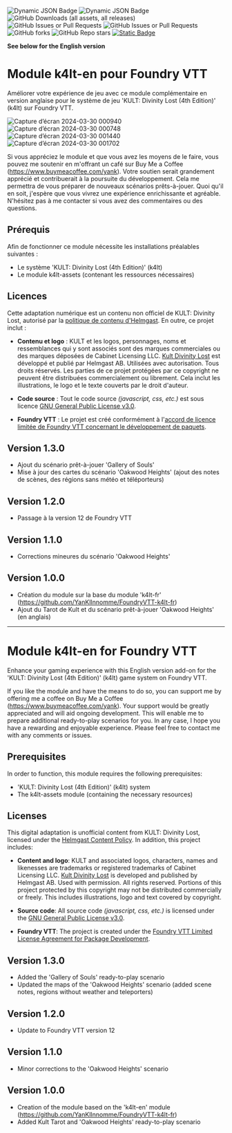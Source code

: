 ![Dynamic JSON Badge](https://img.shields.io/badge/dynamic/json?url=https%3A%2F%2Fraw.githubusercontent.com%2FYanKlInnomme%2FFoundryVTT-k4lt-en%2Fmaster%2Fmodule.json&query=%24.compatibility.verified&label=foundry%20vtt&color=%23ee9b3a) ![Dynamic JSON Badge](https://img.shields.io/badge/dynamic/json?url=https%3A%2F%2Fraw.githubusercontent.com%2FYanKlInnomme%2FFoundryVTT-k4lt-en%2Fmaster%2Fmodule.json&query=%24.version&label=version&color=%230f2f2b) ![GitHub Downloads (all assets, all releases)](https://img.shields.io/github/downloads/YanKlInnomme/FoundryVTT-k4lt-en/total) ![GitHub Issues or Pull Requests](https://img.shields.io/github/issues-raw/YanKlInnomme/FoundryVTT-k4lt-en) ![GitHub Issues or Pull Requests](https://img.shields.io/github/issues-closed-raw/YanKlInnomme/FoundryVTT-k4lt-en) ![GitHub forks](https://img.shields.io/github/forks/YanKlInnomme/FoundryVTT-k4lt-en) ![GitHub Repo stars](https://img.shields.io/github/stars/YanKlInnomme/FoundryVTT-k4lt-en) [![Static Badge](https://img.shields.io/badge/buy_me_a_coffee-FFDD00?logo=Buy%20Me%20A%20Coffee&logoColor=black)](https://www.buymeacoffee.com/yank)

**See below for the English version**

# Module k4lt-en pour Foundry VTT
Améliorer votre expérience de jeu avec ce module complémentaire en version anglaise pour le système de jeu 'KULT: Divinity Lost (4th Edition)' (k4lt) sur Foundry VTT.

![Capture d’écran 2024-03-30 000940](https://github.com/YanKlInnomme/FoundryVTT-k4lt-en/assets/100078854/4e8f8535-d277-40f6-a2d4-00ae655df786)
![Capture d’écran 2024-03-30 000748](https://github.com/YanKlInnomme/FoundryVTT-k4lt-en/assets/100078854/2fabcae3-4ad2-4483-bb9c-0ffccfe293ac)
![Capture d’écran 2024-03-30 001440](https://github.com/YanKlInnomme/FoundryVTT-k4lt-en/assets/100078854/19c5ebad-cd4c-4a77-89a6-6ae4f70716cc)
![Capture d’écran 2024-03-30 001702](https://github.com/YanKlInnomme/FoundryVTT-k4lt-en/assets/100078854/9a450670-0664-4905-9cb8-f17a18ab645a)

Si vous appréciez le module et que vous avez les moyens de le faire, vous pouvez me soutenir en m'offrant un café sur Buy Me a Coffee (https://www.buymeacoffee.com/yank). Votre soutien serait grandement apprécié et contribuerait à la poursuite du développement. Cela me permettra de vous préparer de nouveaux scénarios prêts-à-jouer. Quoi qu'il en soit, j'espère que vous vivrez une expérience enrichissante et agréable. N'hésitez pas à me contacter si vous avez des commentaires ou des questions.

## Prérequis

Afin de fonctionner ce module nécessite les installations préalables suivantes :
 * Le système 'KULT: Divinity Lost (4th Edition)' (k4lt)
 * Le module k4lt-assets (contenant les ressources nécessaires)

## Licences

Cette adaptation numérique est un contenu non officiel de KULT: Divinity Lost, autorisé par la [politique de contenu d'Helmgast](https://helmgast.se/en/meta/fan-content-policy). En outre, ce projet inclut :

- **Contenu et logo** : KULT et les logos, personnages, noms et ressemblances qui y sont associés sont des marques commerciales ou des marques déposées de Cabinet Licensing LLC. [Kult Divinity Lost](https://kultdivinitylost.com/) est développé et publié par Helmgast AB. Utilisées avec autorisation. Tous droits réservés. Les parties de ce projet protégées par ce copyright ne peuvent être distribuées commercialement ou librement. Cela inclut les illustrations, le logo et le texte couverts par le droit d'auteur.

- **Code source** : Tout le code source _(javascript, css, etc.)_ est sous licence [GNU General Public License v3.0](https://www.gnu.org/licenses/gpl-3.0.en.html).

- **Foundry VTT** : Le projet est créé conformément à l'[accord de licence limitée de Foundry VTT concernant le développement de paquets](https://foundryvtt.com/article/license/).

## Version 1.3.0
 * Ajout du scénario prêt-à-jouer 'Gallery of Souls'
 * Mise à jour des cartes du scénario 'Oakwood Heights' (ajout des notes de scènes, des régions sans météo et téléporteurs)

## Version 1.2.0
 * Passage à la version 12 de Foundry VTT

## Version 1.1.0
 * Corrections mineures du scénario 'Oakwood Heights'

## Version 1.0.0
 * Création du module sur la base du module 'k4lt-fr' (https://github.com/YanKlInnomme/FoundryVTT-k4lt-fr)
 * Ajout du Tarot de Kult et du scénario prêt-à-jouer 'Oakwood Heights' (en anglais)

---------------------------------------------------------------------

# Module k4lt-en for Foundry VTT
Enhance your gaming experience with this English version add-on for the 'KULT: Divinity Lost (4th Edition)' (k4lt) game system on Foundry VTT.

If you like the module and have the means to do so, you can support me by offering me a coffee on Buy Me a Coffee (https://www.buymeacoffee.com/yank). Your support would be greatly appreciated and will aid ongoing development. This will enable me to prepare additional ready-to-play scenarios for you. In any case, I hope you have a rewarding and enjoyable experience. Please feel free to contact me with any comments or issues.

## Prerequisites

In order to function, this module requires the following prerequisites:
 * 'KULT: Divinity Lost (4th Edition)' (k4lt) system
 * The k4lt-assets module (containing the necessary resources)

## Licenses

This digital adaptation is unofficial content from KULT: Divinity Lost, licensed under the [Helmgast Content Policy](https://helmgast.se/en/meta/fan-content-policy). In addition, this project includes:

- **Content and logo**: KULT and associated logos, characters, names and likenesses are trademarks or registered trademarks of Cabinet Licensing LLC. [Kult Divinity Lost](https://kultdivinitylost.com/) is developed and published by Helmgast AB. Used with permission. All rights reserved. Portions of this project protected by this copyright may not be distributed commercially or freely. This includes illustrations, logo and text covered by copyright.

- **Source code**: All source code _(javascript, css, etc.)_ is licensed under the [GNU General Public License v3.0](https://www.gnu.org/licenses/gpl-3.0.en.html).

- **Foundry VTT**: The project is created under the [Foundry VTT Limited License Agreement for Package Development](https://foundryvtt.com/article/license/).

## Version 1.3.0
 * Added the 'Gallery of Souls' ready-to-play scenario
 * Updated the maps of the 'Oakwood Heights' scenario (added scene notes, regions without weather and teleporters)

## Version 1.2.0
 * Update to Foundry VTT version 12

## Version 1.1.0
 * Minor corrections to the 'Oakwood Heights' scenario

## Version 1.0.0
 * Creation of the module based on the 'k4lt-en' module (https://github.com/YanKlInnomme/FoundryVTT-k4lt-fr)
 * Added Kult Tarot and 'Oakwood Heights' ready-to-play scenario
